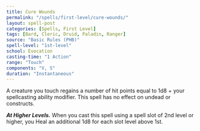 ```yaml
---
title: Cure Wounds
permalink: "/spells/first-level/cure-wounds/"
layout: spell-post
categories: [Spells, First Level]
tags: [Bard, Cleric, Druid, Paladin, Ranger]
source: "Basic Rules (PHB)"
spell-level: "1st-level"
school: Evocation
casting-time: "1 Action"
range: "Touch"
components: "V, S"
duration: "Instantaneous"
---
```


A creature you touch regains a number of hit points equal to 1d8 + your spellcasting ability modifier. This spell has no effect on undead or constructs.

***At Higher Levels.*** When you cast this spell using a spell slot of 2nd level or higher, you Heal an additional 1d8 for each slot level above 1st.